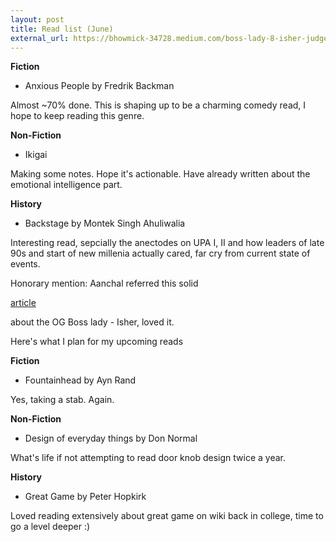 ```yaml
---
layout: post
title: Read list (June)
external_url: https://bhowmick-34728.medium.com/boss-lady-8-isher-judge-ahluwalia-98cbdb2ea75a
---
```


<strong> Fiction </strong>
- Anxious People by Fredrik Backman

Almost ~70% done. This is shaping up to be a charming comedy read, I hope to keep reading this genre. 

<strong> Non-Fiction </strong>
- Ikigai  

Making some notes. Hope it's actionable. Have already written about the emotional intelligence part.

<strong> History </strong>
- Backstage by Montek Singh Ahuliwalia

Interesting read, sepcially the anectodes on UPA I, II and how leaders of late 90s and start of new millenia actually cared, far cry from current state of events.

Honorary mention: Aanchal referred this solid <p><a href="https://bhowmick-34728.medium.com/boss-lady-8-isher-judge-ahluwalia-98cbdb2ea75a">article</a></p> about the OG Boss lady - Isher, loved it.


Here's what I plan for my upcoming reads

<strong> Fiction </strong>
- Fountainhead by Ayn Rand

Yes, taking a stab. Again.

<strong> Non-Fiction </strong>
- Design of everyday things by Don Normal

What's life if not attempting to read door knob design twice a year.

<strong> History </strong>
- Great Game by Peter Hopkirk

Loved reading extensively about great game on wiki back in college, time to go a level deeper :)
